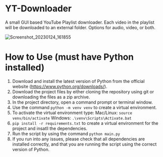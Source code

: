 # YT-Downloader
A small GUI based YouTube Playlist downloader. Each video in the playlist will be downloaded to an external folder. Options for audio, video, or both.

![Screenshot_20230124_161855](https://user-images.githubusercontent.com/23511285/214438386-5519f96c-3701-484e-ac25-724a6d3904ab.png)

# How to Use (must have Python installed)
1. Download and install the latest version of Python from the official website (https://www.python.org/downloads/).
2. Download the project files by either cloning the repository using git or downloading the files as a zip archive.
3. In the project directory, open a command prompt or terminal window.
4. Use the command `python -m venv venv` to create a virtual environment.
5. To activate the virtual environment type:
   Mac/Linux: `source venv/bin/activate`
   Windows: `.\venv\Scripts\Activate.bat`
7. `pip install -r requirements.txt` to create a virtual environment for the project and insatll the dependencies.
8. Run the script by using the command `python main.py`
9. If you run into any issues, please check that all dependencies are installed correctly, and that you are running the script using the correct version of Python.
